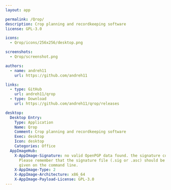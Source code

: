 ```yaml
---
layout: app

permalink: /Qrop/
description: Crop planning and recordkeeping software
license: GPL-3.0

icons:
  - Qrop/icons/256x256/desktop.png

screenshots:
  - Qrop/screenshot.png

authors:
  - name: andreh11
    url: https://github.com/andreh11

links:
  - type: GitHub
    url: andreh11/qrop
  - type: Download
    url: https://github.com/andreh11/qrop/releases

desktop:
  Desktop Entry:
    Type: Application
    Name: Qrop
    Comment: Crop planning and recordkeeping software
    Exec: desktop
    Icon: desktop
    Categories: Office
  AppImageHub:
    X-AppImage-Signature: no valid OpenPGP data found. the signature could not be verified.
      Please remember that the signature file (.sig or .asc) should be the first file
      given on the command line.
    X-AppImage-Type: 2
    X-AppImage-Architecture: x86_64
    X-AppImage-Payload-License: GPL-3.0
---
```

